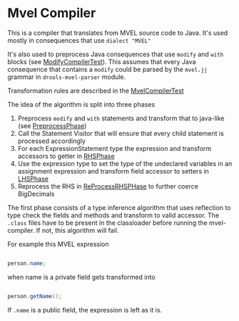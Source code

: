 # Mvel Compiler

This is a compiler that translates from MVEL source code to Java. 
It's used mostly in consequences that use `dialect "MVEL"`

It's also used to preprocess Java consequences that use `modify` and `with` blocks (see [ModifyCompilerTest](src/test/java/org/drools/mvelcompiler/ModifyCompilerTest.java)).
This assumes that every Java consequence that contains a `modify` could be parsed by the `mvel.jj` grammar in `drools-mvel-parser` module.

Transformation rules are described in the [MvelCompilerTest](src/test/java/org/drools/mvelcompiler/MvelCompilerTest.java)

The idea of the algorithm is split into three phases

1. Preprocess `modify` and `with` statements and transform that to java-like (see [PreprocessPhase](src/main/java/org/drools/mvelcompiler/PreprocessPhase.java))
2. Call the Statement Visitor that will ensure that every child statement is processed accordingly   
2. For each ExpressionStatement type the expression and transform accessors to getter in [RHSPhase](src/main/java/org/drools/mvelcompiler/RHSPhase.java)
3. Use the expression type to set the type of the undeclared variables in an assignment expression and transform field accessor 
to setters in [LHSPhase](src/main/java/org/drools/mvelcompiler/LHSPhase.java)
4. Reprocess the RHS in [ReProcessRHSPHase](src/main/java/org/drools/mvelcompiler/ReProcessRHSPhase.java) to further coerce BigDecimals

The first phase consists of a type inference algorithm that uses reflection to type check the fields and methods and transform to valid accessor.
The `.class` files have to be present in the classloader before running the mvel-compiler. If not, this algorithm will fail.

For example this MVEL expression

```java

person.name;

```

when name is a private field gets transformed into

```java

person.getName();

```

If `.name` is a public field, the expression is left as it is.